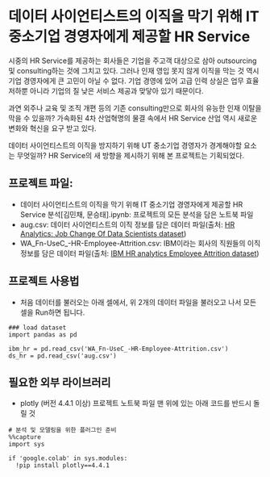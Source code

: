 # 데이터 사이언티스트의 이직을 막기 위해 IT 중소기업 경영자에게 제공할 HR Service

시중의 HR Service를 제공하는 회사들은 기업을 주고객 대상으로 삼아 outsourcing 및 consulting하는 것에 그치고 있다. 그러나 인재 영입 못지 않게 이직을 막는 것 역시 기업 경영자에게 큰 고민이 아닐 수 없다. 기업 경영에 있어 고급 인력 상실은 업무 효율 저하뿐 아니라 기업의 질 낮은 서비스 제공과 맞닿아 있기 때문이다.

과연 외주나 교육 및 조직 개편 등의 기존 consulting만으로 회사의 유능한 인재 이탈을 막을 수 있을까? 가속화된 4차 산업혁명의 물결 속에서 HR Service 산업 역시 새로운 변화와 혁신을 요구 받고 있다. 

데이터 사이언티스트의 이직을 방지하기 위해 UT 중소기업 경영자가 경계해야할 요소는 무엇일까?
HR Service의 새 방향을 제시하기 위해 본 프로젝트는 기획되었다.

## 프로젝트 파일:
- 데이터 사이언티스트의 이직을 막기 위해 IT 중소기업 경영자에게 제공할 HR Service 분석[김민채, 문승태].ipynb: 프로젝트의 모든 분석을 담은 노트북 파일
- aug.csv: 데이터 사이언티스트의 이직 정보를 담은 데이터 파일(출처: [HR Analytics: Job Change Of Data Scientists dataset](https://www.kaggle.com/arashnic/hr-analytics-job-change-of-data-scientists))
- WA_Fn-UseC_-HR-Employee-Attrition.csv: IBM이라는 회사의 직원들의 이직 정보를 담은 데이터 파일(출처: [IBM HR analytics Employee Attrition dataset](https://www.kaggle.com/pavansubhasht/ibm-hr-analytics-attrition-dataset))

## 프로젝트 사용법
- 처음 데이터를 불러오는 아래 셀에서, 위 2개의 데이터 파일을 불러오고 나서 모든 셀을 Run하면 됩니다.

```
### load dataset
import pandas as pd

ibm_hr = pd.read_csv('WA_Fn-UseC_-HR-Employee-Attrition.csv')
ds_hr = pd.read_csv('aug.csv')
```

## 필요한 외부 라이브러리
- plotly (버전 4.4.1 이상)
프로젝트 노트북 파일 맨 위에 있는 아래 코드를 반드시 돌릴 것
```
# 분석 및 모델링을 위한 플러그인 준비
%%capture
import sys

if 'google.colab' in sys.modules:
  !pip install plotly==4.4.1
```
